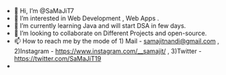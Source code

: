 - 👋 Hi, I’m @SaMaJiT7
- 👀 I’m interested in Web Development , Web Apps .
- 🌱 I’m currently learning Java and will start DSA in few days.
- 💞️ I’m looking to collaborate on Different Projects and open-source.
- 📫 How to reach me by the mode of 1) Mail - samajitnandi@gmail.com , 2)Instagram - https://www.instagram.com/__samajit/ , 3)Twitter - https://twitter.com/SaMaJiT19
- 


<!---
SaMaJiT7/SaMaJiT7 is a ✨ special ✨ repository because its `README.md` (this file) appears on your GitHub profile.
You can click the Preview link to take a look at your changes.
--->
